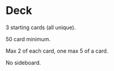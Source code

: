 Deck
====

3 starting cards (all unique).

50 card minimum.

Max 2 of each card, one max 5 of a card.

No sideboard.
